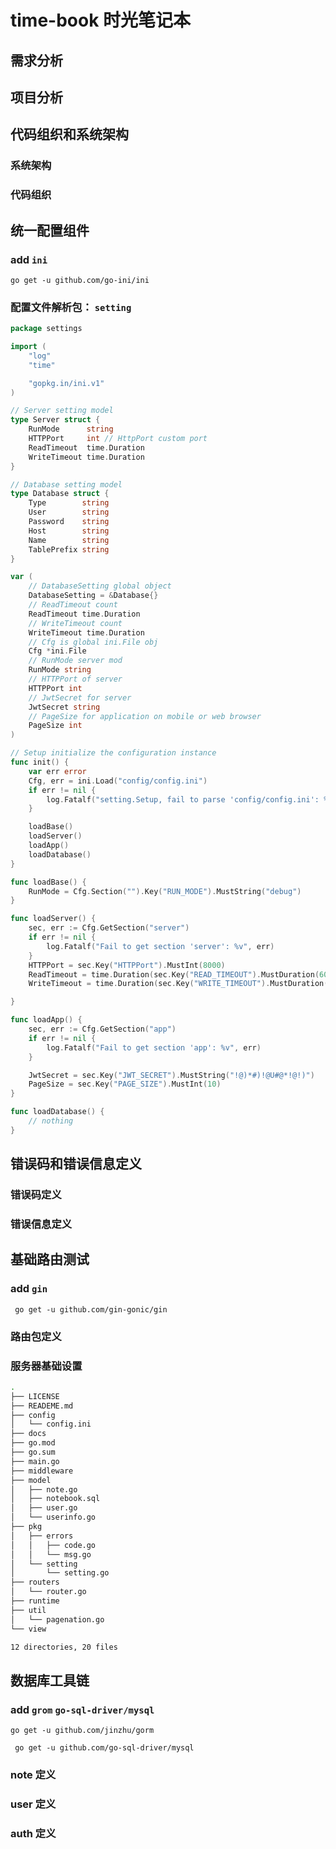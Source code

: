 # time-book 时光笔记本

## 需求分析

## 项目分析

## 代码组织和系统架构

### 系统架构

### 代码组织

## 统一配置组件

### add `ini`

`go get -u github.com/go-ini/ini`

### 配置文件解析包： `setting`

```go
package settings

import (
	"log"
	"time"

	"gopkg.in/ini.v1"
)

// Server setting model
type Server struct {
	RunMode      string
	HTTPPort     int // HttpPort custom port
	ReadTimeout  time.Duration
	WriteTimeout time.Duration
}

// Database setting model
type Database struct {
	Type        string
	User        string
	Password    string
	Host        string
	Name        string
	TablePrefix string
}

var (
	// DatabaseSetting global object
	DatabaseSetting = &Database{}
	// ReadTimeout count
	ReadTimeout time.Duration
	// WriteTimeout count
	WriteTimeout time.Duration
	// Cfg is global ini.File obj
	Cfg *ini.File
	// RunMode server mod
	RunMode string
	// HTTPPort of server
	HTTPPort int
	// JwtSecret for server
	JwtSecret string
	// PageSize for application on mobile or web browser
	PageSize int
)

// Setup initialize the configuration instance
func init() {
	var err error
	Cfg, err = ini.Load("config/config.ini")
	if err != nil {
		log.Fatalf("setting.Setup, fail to parse 'config/config.ini': %v", err)
	}

	loadBase()
	loadServer()
	loadApp()
	loadDatabase()
}

func loadBase() {
	RunMode = Cfg.Section("").Key("RUN_MODE").MustString("debug")
}

func loadServer() {
	sec, err := Cfg.GetSection("server")
	if err != nil {
		log.Fatalf("Fail to get section 'server': %v", err)
	}
	HTTPPort = sec.Key("HTTPPort").MustInt(8000)
	ReadTimeout = time.Duration(sec.Key("READ_TIMEOUT").MustDuration(60)) * time.Second
	WriteTimeout = time.Duration(sec.Key("WRITE_TIMEOUT").MustDuration(60)) * time.Second

}

func loadApp() {
	sec, err := Cfg.GetSection("app")
	if err != nil {
		log.Fatalf("Fail to get section 'app': %v", err)
	}

	JwtSecret = sec.Key("JWT_SECRET").MustString("!@)*#)!@U#@*!@!)")
	PageSize = sec.Key("PAGE_SIZE").MustInt(10)
}

func loadDatabase() {
    // nothing
}


```

## 错误码和错误信息定义

### 错误码定义

### 错误信息定义

## 基础路由测试

### add `gin`

` go get -u github.com/gin-gonic/gin`

### 路由包定义

### 服务器基础设置

```bash
.
├── LICENSE
├── READEME.md
├── config
│   └── config.ini
├── docs
├── go.mod
├── go.sum
├── main.go
├── middleware
├── model
│   ├── note.go
│   ├── notebook.sql
│   ├── user.go
│   └── userinfo.go
├── pkg
│   ├── errors
│   │   ├── code.go
│   │   └── msg.go
│   └── setting
│       └── setting.go
├── routers
│   └── router.go
├── runtime
├── util
│   └── pagenation.go
└── view

12 directories, 20 files

```

## 数据库工具链

### add `grom` `go-sql-driver/mysql`

`go get -u github.com/jinzhu/gorm`

` go get -u github.com/go-sql-driver/mysql`

### note 定义
### user 定义
### auth 定义

## 
